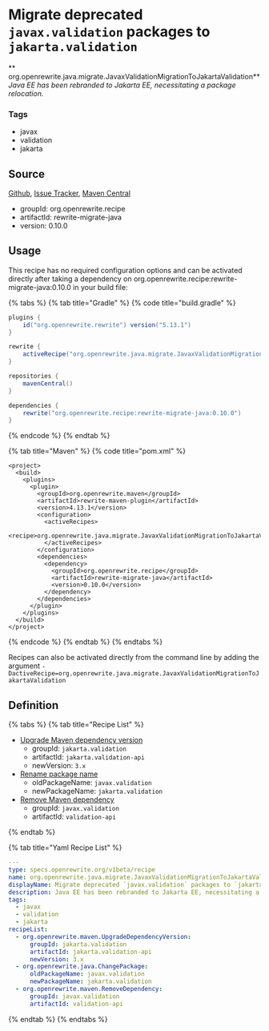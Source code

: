 # Migrate deprecated `javax.validation` packages to `jakarta.validation`

** org.openrewrite.java.migrate.JavaxValidationMigrationToJakartaValidation**
_Java EE has been rebranded to Jakarta EE, necessitating a package relocation._

### Tags

* javax
* validation
* jakarta

## Source

[Github](https://github.com/openrewrite/rewrite-migrate-java), [Issue Tracker](https://github.com/openrewrite/rewrite-migrate-java/issues), [Maven Central](https://search.maven.org/artifact/org.openrewrite.recipe/rewrite-migrate-java/0.10.0/jar)

* groupId: org.openrewrite.recipe
* artifactId: rewrite-migrate-java
* version: 0.10.0


## Usage

This recipe has no required configuration options and can be activated directly after taking a dependency on org.openrewrite.recipe:rewrite-migrate-java:0.10.0 in your build file:

{% tabs %}
{% tab title="Gradle" %}
{% code title="build.gradle" %}
```groovy
plugins {
    id("org.openrewrite.rewrite") version("5.13.1")
}

rewrite {
    activeRecipe("org.openrewrite.java.migrate.JavaxValidationMigrationToJakartaValidation")
}

repositories {
    mavenCentral()
}

dependencies {
    rewrite("org.openrewrite.recipe:rewrite-migrate-java:0.10.0")
}
```
{% endcode %}
{% endtab %}

{% tab title="Maven" %}
{% code title="pom.xml" %}
```markup
<project>
  <build>
    <plugins>
      <plugin>
        <groupId>org.openrewrite.maven</groupId>
        <artifactId>rewrite-maven-plugin</artifactId>
        <version>4.13.1</version>
        <configuration>
          <activeRecipes>
            <recipe>org.openrewrite.java.migrate.JavaxValidationMigrationToJakartaValidation</recipe>
          </activeRecipes>
        </configuration>
        <dependencies>
          <dependency>
            <groupId>org.openrewrite.recipe</groupId>
            <artifactId>rewrite-migrate-java</artifactId>
            <version>0.10.0</version>
          </dependency>
        </dependencies>
      </plugin>
    </plugins>
  </build>
</project>
```
{% endcode %}
{% endtab %}
{% endtabs %}

Recipes can also be activated directly from the command line by adding the argument `-DactiveRecipe=org.openrewrite.java.migrate.JavaxValidationMigrationToJakartaValidation`

## Definition

{% tabs %}
{% tab title="Recipe List" %}
* [Upgrade Maven dependency version](../../maven/upgradedependencyversion.md)
  * groupId: `jakarta.validation`
  * artifactId: `jakarta.validation-api`
  * newVersion: `3.x`
* [Rename package name](../../java/changepackage.md)
  * oldPackageName: `javax.validation`
  * newPackageName: `jakarta.validation`
* [Remove Maven dependency](../../maven/removedependency.md)
  * groupId: `javax.validation`
  * artifactId: `validation-api`

{% endtab %}

{% tab title="Yaml Recipe List" %}
```yaml
---
type: specs.openrewrite.org/v1beta/recipe
name: org.openrewrite.java.migrate.JavaxValidationMigrationToJakartaValidation
displayName: Migrate deprecated `javax.validation` packages to `jakarta.validation`
description: Java EE has been rebranded to Jakarta EE, necessitating a package relocation.
tags:
  - javax
  - validation
  - jakarta
recipeList:
  - org.openrewrite.maven.UpgradeDependencyVersion:
      groupId: jakarta.validation
      artifactId: jakarta.validation-api
      newVersion: 3.x
  - org.openrewrite.java.ChangePackage:
      oldPackageName: javax.validation
      newPackageName: jakarta.validation
  - org.openrewrite.maven.RemoveDependency:
      groupId: javax.validation
      artifactId: validation-api

```
{% endtab %}
{% endtabs %}
